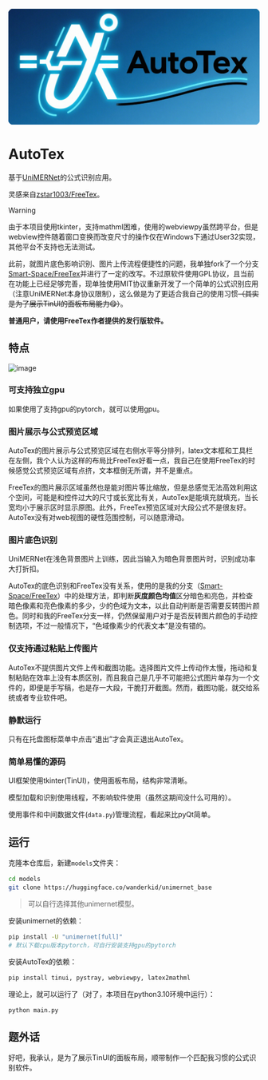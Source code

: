 ![](https://github.com/Smart-Space/AutoTex/blob/main/asset/LOGO.png?raw=true)

# AutoTex

基于[UniMERNet](https://github.com/opendatalab/UniMERNet)的公式识别应用。

灵感来自[zstar1003/FreeTex](https://github.com/zstar1003/FreeTex)。

>[!WARNING]
>
>由于本项目使用tkinter，支持mathml困难，使用的webviewpy虽然跨平台，但是webview控件随着窗口变换而改变尺寸的操作仅在Windows下通过User32实现，其他平台不支持也无法测试。

此前，就图片底色影响识别、图片上传流程便捷性的问题，我单独fork了一个分支[Smart-Space/FreeTex](https://github.com/Smart-Space/FreeTex)并进行了一定的改写。不过原软件使用GPL协议，且当前在功能上已经足够完善，现单独使用MIT协议重新开发了一个简单的公式识别应用（注意UniMERNet本身协议限制），这么做是为了更适合我自己的使用习惯<del>（其实是为了展示TinUI的面板布局能力😋）</del>。

**普通用户，请使用FreeTex作者提供的发行版软件。**

## 特点

<img width="2004" height="1464" alt="image" src="https://github.com/user-attachments/assets/a727df7c-8969-4d65-8e79-cc53e54bef12" />


### 可支持独立gpu

如果使用了支持gpu的pytorch，就可以使用gpu。

### 图片展示与公式预览区域

AutoTex的图片展示与公式预览区域在右侧水平等分排列，latex文本框和工具栏在左侧，我个人认为这样的布局比FreeTex好看一点，我自己在使用FreeTex的时候感觉公式预览区域有点挤，文本框倒无所谓，并不是重点。

FreeTex的图片展示区域虽然也是能对图片等比缩放，但是总感觉无法高效利用这个空间，可能是和控件过大的尺寸或长宽比有关，AutoTex是能填充就填充，当长宽均小于展示区时显示原图。此外，FreeTex预览区域对大段公式不是很友好。AutoTex没有对web视图的硬性范围控制，可以随意滑动。

### 图片底色识别

UniMERNet在浅色背景图片上训练，因此当输入为暗色背景图片时，识别成功率大打折扣。

AutoTex的底色识别和FreeTex没有关系，使用的是我的分支（[Smart-Space/FreeTex](https://github.com/Smart-Space/FreeTex)）中的处理方法，即判断**灰度颜色均值**区分暗色和亮色，并检查暗色像素和亮色像素的多少，少的色域为文本，以此自动判断是否需要反转图片颜色。同时和我的FreeTex分支一样，仍然保留用户对于是否反转图片颜色的手动控制选项，不过一般情况下，“色域像素少的代表文本”是没有错的。

### 仅支持通过粘贴上传图片

AutoTex不提供图片文件上传和截图功能。选择图片文件上传动作太慢，拖动和复制粘贴在效率上没有本质区别，而且我自己是几乎不可能把公式图片单存为一个文件的，即便是手写稿，也是存一大段，干脆打开截图。然而，截图功能，就交给系统或者专业软件吧。

### 静默运行

只有在托盘图标菜单中点击“退出”才会真正退出AutoTex。

### 简单易懂的源码

UI框架使用tkinter(TinUI)，使用面板布局，结构非常清晰。

模型加载和识别使用线程，不影响软件使用（虽然这期间没什么可用的）。

使用事件和中间数据文件(`data.py`)管理流程，看起来比pyQt简单。

## 运行

克隆本仓库后，新建`models`文件夹：

```bash
cd models
git clone https://huggingface.co/wanderkid/unimernet_base
```

> 可以自行选择其他unimernet模型。

安装unimernet的依赖：

```bash
pip install -U "unimernet[full]"
# 默认下载cpu版本pytorch，可自行安装支持gpu的pytorch
```

安装AutoTex的依赖：

```bash
pip install tinui, pystray, webviewpy, latex2mathml
```

理论上，就可以运行了（对了，本项目在python3.10环境中运行）：

```bash
python main.py
```

## 题外话

好吧，我承认，是为了展示TinUI的面板布局，顺带制作一个匹配我习惯的公式识别软件。
